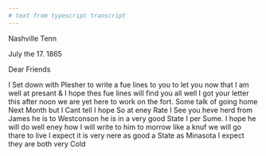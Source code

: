 ```yaml
---
# text from typescript transcript
---
```

Nashville Tenn 

July the 17. 1865

Dear Friends

I Set down with Plesher to write a fue lines to you to let you now that I am well at presant & I hope thes fue lines will find you all well I got your letter this after noon we are yet here to work on the fort. Some talk of going home Next Month but I Cant tell I hope So at eney Rate  I See you heve herd from James  he is to Westconson he is in a very good State I per Sume. I hope he will do well eney how I will write to him to morrow  like a knuf we will go thare to live I expect it is very nere as good a State as Minasota  I expect they are both very Cold
